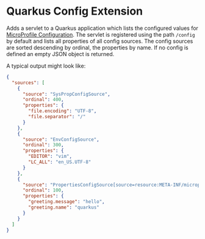 # Quarkus Config Extension

Adds a servlet to a Quarkus application which lists the configured values for [MicroProfile Configuration](https://microprofile.io/project/eclipse/microprofile-config). The servlet is registered using the path `/config` by default and lists all properties of all config sources. The config sources are sorted descending by ordinal, the properties by name. If no config is defined an empty JSON object is returned. 

A typical output might look like:
```json
{
  "sources": [
    {
      "source": "SysPropConfigSource",
      "ordinal": 400,
      "properties": {
        "file.encoding": "UTF-8",
        "file.separator": "/"
      }
    },
    {
      "source": "EnvConfigSource",
      "ordinal": 300,
      "properties": {
        "EDITOR": "vim",
        "LC_ALL": "en_US.UTF-8"
      }
    },
    {
      "source": "PropertiesConfigSource[source=resource:META-INF/microprofile-config.properties]",
      "ordinal": 100,
      "properties": {
        "greeting.message": "hello",
        "greeting.name": "quarkus"
      }
    }
  ]
}
```
